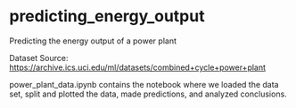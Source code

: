 # predicting_energy_output
Predicting the energy output of a power plant 

Dataset Source: https://archive.ics.uci.edu/ml/datasets/combined+cycle+power+plant

power_plant_data.ipynb contains the notebook where we loaded the data set, split and plotted the data, made predictions, and analyzed conclusions.
